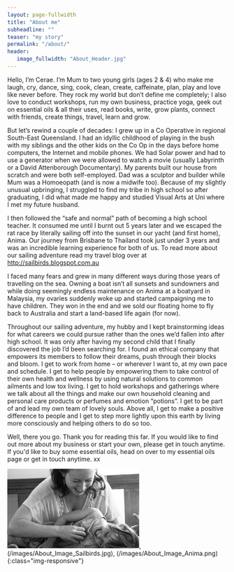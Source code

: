 ```yaml
---
layout: page-fullwidth
title: "About me"
subheadline: ""
teaser: "my story"
permalink: "/about/"
header:
   image_fullwidth: "About_Header.jpg"
---
```


Hello, I’m Cerae. I’m Mum to two young girls (ages 2 & 4) who make me laugh, cry, dance, sing, cook, clean, create, caffeinate, plan, play and love like never before. They rock my world but don’t define me completely; I also love to conduct workshops, run my own business, practice yoga, geek out on essential oils & all their uses, read books, write, grow plants, connect with friends, create things, travel, learn and grow.
 
But let’s rewind a couple of decades: I grew up in a Co Operative in regional South-East Queensland. I had an idyllic childhood of playing in the bush with my siblings and the other kids on the Co Op in the days before home computers, the Internet and mobile phones. We had Solar power and had to use a generator when we were allowed to watch a movie (usually Labyrinth or a David Attenborough Documentary). My parents built our house from scratch and were both self-employed. Dad was a sculptor and builder while Mum was a Homoeopath (and is now a midwife too). Because of my slightly unusual upbringing, I struggled to find my tribe in high school so after graduating, I did what made me happy and studied Visual Arts at Uni where I met my future husband.

I then followed the “safe and normal” path of becoming a high school teacher. It consumed me until I burnt out 5 years later and we escaped the rat race by literally sailing off into the sunset in our yacht (and first home), Anima. Our journey from Brisbane to Thailand took just under 3 years and was an incredible learning experience for both of us. To read more about our sailing adventure read my travel blog over at http://sailbirds.blogspot.com.au
 
I faced many fears and grew in many different ways during those years of travelling on the sea. Owning a boat isn’t all sunsets and sundowners and while doing seemingly endless maintenance on Anima at a boatyard in Malaysia, my ovaries suddenly woke up and started campaigning me to have children. They won in the end and we sold our floating home to fly back to Australia and start a land-based life again (for now).
 
Throughout our sailing adventure, my hubby and I kept brainstorming ideas for what careers we could pursue rather than the ones we’d fallen into after high school. It was only after having my second child that I finally discovered the job I’d been searching for. I found an ethical company that empowers its members to follow their dreams, push through their blocks and bloom. I get to work from home – or wherever I want to, at my own pace and schedule. I get to help people by empowering them to take control of their own health and wellness by using natural solutions to common ailments and low tox living. I get to hold workshops and gatherings where we talk about all the things and make our own household cleaning and personal care products or perfumes and emotion “potions”. I get to be part of and lead my own team of lovely souls. Above all, I get to make a positive difference to people and I get to step more lightly upon this earth by living more consciously and helping others to do so too.
 
Well, there you go. Thank you for reading this far. If you would like to find out more about my business or start your own, please get in touch anytime. If you'd like to buy some essential oils, head on over to my essential oils page or get in touch anytime. xx

![](/images/About_Image_CandZ.png), (/images/About_Image_Sailbirds.jpg), (/images/About_Image_Anima.png) {:class="img-responsive"}

